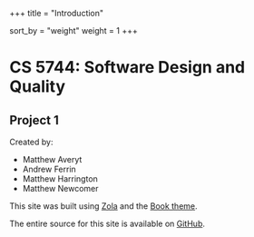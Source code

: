+++
title = "Introduction"

sort_by = "weight"
weight = 1
+++

# CS 5744: Software Design and Quality
## Project 1
Created by:
* Matthew Averyt
* Andrew Ferrin
* Matthew Harrington
* Matthew Newcomer

This site was built using [Zola](https://www.getzola.org/) and the [Book theme](https://www.getzola.org/themes/book/).

The entire source for this site is available on [GitHub](https://github.com/panevain/CS5744_TransitFlow).